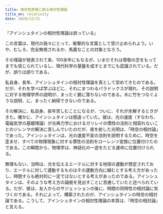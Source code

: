```yaml
---
title: 相対性原理に拠る相対性理論
title_en: relativity
date: 2020/12/31
---
```

『アインシュタインの相対性理論は誤っている』

この言葉は、現代の我々にとって、衝撃的な言葉として受け止められよう。いや、むしろ、完全無視されるか、馬鹿なことの対象となろう。

その理論が発表されて来、100余年にもなるが、いまだそれは尊敬の念をもってまでも信じられているし、現代科学の基盤を成すとまでにも認識されている。だが、誤りは誤りである。

私自身、長年、アインシュタインの相対性理論を真として崇めてきたのである。だが、それを学べば学ぶほどに、それにまつわるパラドックスが現れ、その説明に対する物理学界の説明が、まったく腑に落ちないのである。木に竹をつなぐような説明、に、まったく納得できないのである。

その解決に、私自身、長年苦しむことになるが、ついに、それが氷解するときがきた。確かに、アインシュタインは間違っていた。彼は、光の速度（すなわち、電磁気学の基礎理論）が古典力学におけるガリレイの慣性の法則と相容れないことのジレンマの解決に苦しんでいたのだが、彼を射した光明は、「時空の相対論」であった。アインシュタインは、光の速度不変の法則を説明するために、時空を歪ませ、すべての物理現象に対する慣性の法則をローレンツ変換に位置付けたのである。この瞬間から、物理学は、神話化の一途をたどる運命に位置付けられる。

無理もない、当時は、光を伝えるエーテルに対する地球の運動が想定されており、エーテルに対して運動するものはその運動方向に縮むとする考え方があったし、時間すらも絶対的に一定ではないとする考えがあったのである。アインシュタインは、そのような考え方の論拠を見出すことに苦慮していたと述べられている。だが、彼は、友人からのサジェッションの後に、時間の同時性の相対論に気づくのである。それによって、構築されたのが、アインシュタインの時空の相対論である。こうして、アインシュタインの相対性理論の本質は、『時空の相対論』と言える。